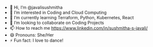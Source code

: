 - 👋 Hi, I’m @javalisushmitha
- 👀 I’m interested in Coding and Cloud Computing
- 🌱 I’m currently learning Terraform, Python, Kubernetes, React
- 💞️ I’m looking to collaborate on Coding Projects
- 📫 How to reach me https://www.linkedin.com/in/sushmitha-s-javali/
- 😄 Pronouns: She/Her
- ⚡ Fun fact: I love to dance!

<!---
javalisushmitha/javalisushmitha is a ✨ special ✨ repository because its `README.md` (this file) appears on your GitHub profile.
You can click the Preview link to take a look at your changes.
--->
